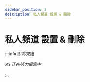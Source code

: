 ```yaml
---
sidebar_position: 3
description: 私人頻道 設置 & 刪除
---
```


# 私人頻道 設置 & 刪除

<head>
  <title>私人頻道 設置 & 刪除</title>
</head>

:::info 即將來臨

✍️ _正在努力編寫中_

:::
